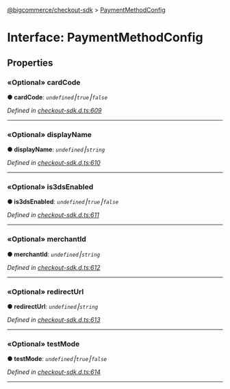 [@bigcommerce/checkout-sdk](../README.md) > [PaymentMethodConfig](../interfaces/paymentmethodconfig.md)



# Interface: PaymentMethodConfig


## Properties
<a id="cardcode"></a>

### «Optional» cardCode

**●  cardCode**:  *`undefined`⎮`true`⎮`false`* 

*Defined in [checkout-sdk.d.ts:609](https://github.com/bigcommerce/checkout-sdk-js/blob/1f51420/dist/checkout-sdk.d.ts#L609)*





___

<a id="displayname"></a>

### «Optional» displayName

**●  displayName**:  *`undefined`⎮`string`* 

*Defined in [checkout-sdk.d.ts:610](https://github.com/bigcommerce/checkout-sdk-js/blob/1f51420/dist/checkout-sdk.d.ts#L610)*





___

<a id="is3dsenabled"></a>

### «Optional» is3dsEnabled

**●  is3dsEnabled**:  *`undefined`⎮`true`⎮`false`* 

*Defined in [checkout-sdk.d.ts:611](https://github.com/bigcommerce/checkout-sdk-js/blob/1f51420/dist/checkout-sdk.d.ts#L611)*





___

<a id="merchantid"></a>

### «Optional» merchantId

**●  merchantId**:  *`undefined`⎮`string`* 

*Defined in [checkout-sdk.d.ts:612](https://github.com/bigcommerce/checkout-sdk-js/blob/1f51420/dist/checkout-sdk.d.ts#L612)*





___

<a id="redirecturl"></a>

### «Optional» redirectUrl

**●  redirectUrl**:  *`undefined`⎮`string`* 

*Defined in [checkout-sdk.d.ts:613](https://github.com/bigcommerce/checkout-sdk-js/blob/1f51420/dist/checkout-sdk.d.ts#L613)*





___

<a id="testmode"></a>

### «Optional» testMode

**●  testMode**:  *`undefined`⎮`true`⎮`false`* 

*Defined in [checkout-sdk.d.ts:614](https://github.com/bigcommerce/checkout-sdk-js/blob/1f51420/dist/checkout-sdk.d.ts#L614)*





___


